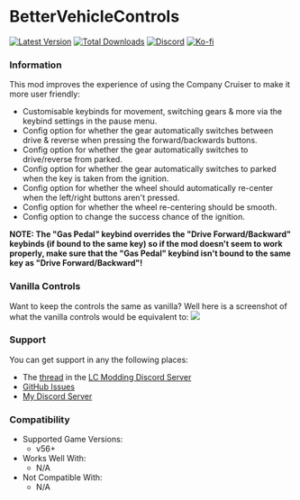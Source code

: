 # BetterVehicleControls

[![Latest Version](https://img.shields.io/thunderstore/v/Dev1A3/BetterVehicleControls?style=for-the-badge&logo=thunderstore&logoColor=white)](https://thunderstore.io/c/lethal-company/p/Dev1A3/BetterVehicleControls)
[![Total Downloads](https://img.shields.io/thunderstore/dt/Dev1A3/BetterVehicleControls?style=for-the-badge&logo=thunderstore&logoColor=white)](https://thunderstore.io/c/lethal-company/p/Dev1A3/BetterVehicleControls)
[![Discord](https://img.shields.io/discord/646323142737788928?style=for-the-badge&logo=discord&logoColor=white&label=Discord)](https://discord.gg/DZD2apDnMM)
[![Ko-fi](https://img.shields.io/badge/Donate-F16061.svg?style=for-the-badge&logo=ko-fi&logoColor=white&label=Ko-fi)](https://ko-fi.com/K3K8SOM8U)

### Information

This mod improves the experience of using the Company Cruiser to make it more user friendly:

- Customisable keybinds for movement, switching gears & more via the keybind settings in the pause menu.
- Config option for whether the gear automatically switches between drive & reverse when pressing the forward/backwards buttons.
- Config option for whether the gear automatically switches to drive/reverse from parked.
- Config option for whether the gear automatically switches to parked when the key is taken from the ignition.
- Config option for whether the wheel should automatically re-center when the left/right buttons aren't pressed.
- Config option for whether the wheel re-centering should be smooth.
- Config option to change the success chance of the ignition.

**NOTE: The "Gas Pedal" keybind overrides the "Drive Forward/Backward" keybinds (if bound to the same key) so if the mod doesn't seem to work properly, make sure that the "Gas Pedal" keybind isn't bound to the same key as "Drive Forward/Backward"!**

### Vanilla Controls

Want to keep the controls the same as vanilla? Well here is a screenshot of what the vanilla controls would be equivalent to:
![](https://i.gyazo.com/0962779de88f44dbe72515c683c276d7.png)

### Support

You can get support in any the following places:

- The [thread](https://discord.com/channels/1168655651455639582/1256643307921084437) in the [LC Modding Discord Server](https://discord.gg/lcmod)
- [GitHub Issues](https://github.com/1A3Dev/LC-BetterVehicleControls/issues)
- [My Discord Server](https://discord.gg/DZD2apDnMM)

### Compatibility

- Supported Game Versions:
  - v56+
- Works Well With:
  - N/A
- Not Compatible With:
  - N/A
